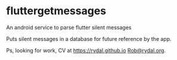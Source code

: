 # fluttergetmessages
An android service to parse flutter silent messages

Puts silent messages in a database for future reference by the app.

Ps, looking for work, CV at https://rydal.github.io
Rob@rydal.org.
